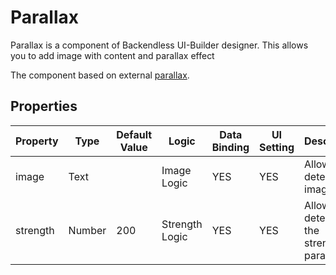 # Parallax

Parallax is a component of Backendless UI-Builder designer. This allows you to add image with content and parallax effect

The component based on external [parallax](https://vuetifyjs.com/en/components/parallax/).

## Properties

| Property | Type   | Default Value | Logic          | Data Binding | UI Setting | Description                                  |
|----------|--------|---------------|----------------|--------------|------------|----------------------------------------------|
| image    | Text   |               | Image Logic    | YES          | YES        | Allows to determine image URL                |
| strength | Number | 200           | Strength Logic | YES          | YES        | Allows to determine the strength of parallax |
